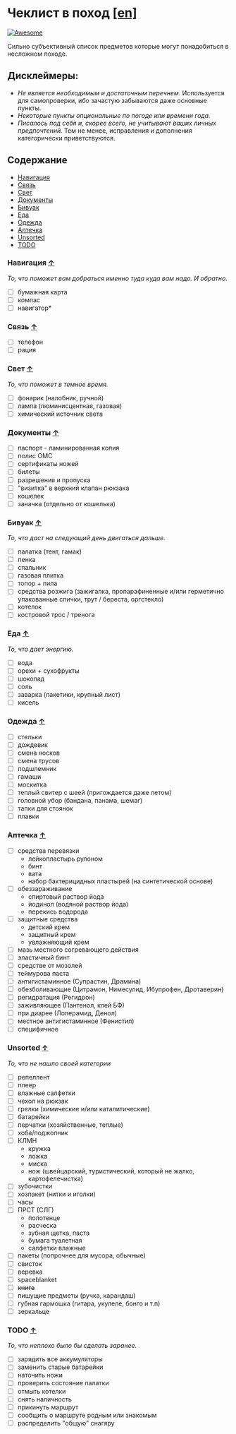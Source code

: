 # Чеклист в поход [[en]](./README.md)

[![Awesome](https://cdn.rawgit.com/sindresorhus/awesome/d7305f38d29fed78fa85652e3a63e154dd8e8829/media/badge.svg)](https://github.com/sindresorhus/awesome)

Сильно субъективный список предметов которые могут понадобиться в несложном походе.

## Дисклеймеры:

 - *Не является необходимым и достаточным перечнем.* Используется для самопроверки, ибо зачастую забываются даже основные пункты. 
 - *Некоторые пункты опциональные по погоде или времени года.* 
 - *Писалось под себя и, скорее всего, не учитывают ваших личных предпочтений.* Тем не менее, исправления и дополнения категорически приветствуются.

## Содержание 

* [Навигация](#Навигация-)
* [Связь](#Связь-)
* [Свет](#Свет-)
* [Документы](#Документы-)
* [Бивуак](#Бивуак-)
* [Еда](#Еда-)
* [Одежда](#Одежда-)
* [Аптечка](#Аптечка-)
* [Unsorted](#unsorted-)
* [TODO](#todo-)

### Навигация [↑](#Содержание)

*То, что поможет вам добраться именно туда куда вам надо. И обратно.*

* [ ] бумажная карта
* [ ] компас
* [ ] навигатор*

### Связь [↑](#Содержание)

* [ ] телефон
* [ ] рация

### Свет [↑](#Содержание)

*То, что поможет в темное время.*

* [ ] фонарик (налобник, ручной)
* [ ] лампа (люминисцентная, газовая)
* [ ] химический источник света

### Документы [↑](#Содержание)

* [ ] паспорт - ламинированная копия
* [ ] полис ОМС
* [ ] сертификаты ножей
* [ ] билеты
* [ ] разрешения и пропуска
* [ ] "визитка" в верхний клапан рюкзака
* [ ] кошелек
* [ ] заначка (отдельно от кошелька)

### Бивуак [↑](#Содержание)

*То, что даст на следующий день двигаться дальше.*

* [ ] палатка (тент, гамак)
* [ ] пенка
* [ ] спальник
* [ ] газовая плитка
* [ ] топор + пила
* [ ] средства розжига (зажигалка, пропарафиненные и/или герметично упакованные спички, трут / береста, оргстекло)
* [ ] котелок
* [ ] костровой трос / тренога

### Еда [↑](#Содержание)

*То, что дает энергию.*

* [ ] вода
* [ ] орехи + сухофрукты
* [ ] шоколад
* [ ] соль
* [ ] заварка (пакетики, крупный лист)
* [ ] кисель

### Одежда [↑](#Содержание)

* [ ] стельки
* [ ] дождевик
* [ ] смена носков
* [ ] смена трусов
* [ ] подшлемник
* [ ] гамаши
* [ ] москитка
* [ ] теплый свитер с шеей (пригождается даже летом)
* [ ] головной убор (бандана, панама, шемаг)
* [ ] тапки для стоянок
* [ ] плавки

### Аптечка [↑](#Содержание)

* [ ] средства перевязки
  * лейкопластырь рулоном
  * бинт
  * вата
  * набор бактерицидных пластырей (на синтетической основе)
* [ ] обеззараживание
  * спиртовый раствор йода
  * йодинол (водяной раствор йода)
  * перекись водорода
* [ ] защитные средства
  * детский крем
  * защитный крем
  * увлажняющий крем
* [ ] мазь местного согревающего действия
* [ ] эластичный бинт
* [ ] средстве от мозолей
* [ ] теймурова паста
* [ ] антигистаминное (Супрастин, Драмина)
* [ ] обезболивающие (Цитрамон, Нимесулид, Ибупрофен, Дротаверин)
* [ ] регидратация (Регидрон)
* [ ] заживляющее (Пантенол, клей БФ)
* [ ] при диарее (Лоперамид, Денол)
* [ ] местное антигистаминное (Фенистил)
* [ ] специфичное

### Unsorted [↑](#Содержание)

*То, что не нашло своей категории*

* [ ] репеллент
* [ ] плеер
* [ ] влажные салфетки
* [ ] чехол на рюкзак
* [ ] грелки (химические и/или каталитические)
* [ ] батарейки
* [ ] перчатки (хозяйственные, теплые)
* [ ] хоба/поджопник
* [ ] КЛМН
  * кружка
  * ложка
  * миска
  * нож (швейцарский, туристический, который не жалко, картофелечистка)
* [ ] зубочистки
* [ ] хозпакет (нитки и иголки)
* [ ] часы
* [ ] ПРСТ (СЛГ)
  * полотенце
  * расческа
  * зубная щетка, паста
  * бумага туалетная
  * салфетки влажные
* [ ] пакеты (попрочнее для мусора, обычные)
* [ ] свисток
* [ ] веревка
* [ ] spaceblanket
* [ ] ~~книга~~
* [ ] пишущие предметы (ручка, карандаш)
* [ ] губная гармошка (гитара, укулеле, бонго и т.п)
* [ ] зеркальце

### TODO [↑](#Содержание)

*То, что неплохо было бы сделать заранее.*

* [ ] зарядить все аккумуляторы
* [ ] заменить старые батарейки
* [ ] наточить ножи
* [ ] проверить состояние палатки
* [ ] отмыть котелки
* [ ] снять наличность
* [ ] прикинуть маршрут
* [ ] сообщить о маршруте родным или знакомым
* [ ] распределить "общую" снагяру
